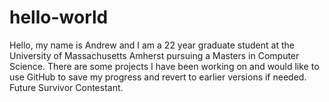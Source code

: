 # hello-world


Hello, my name is Andrew and I am a 22 year graduate student at the University of Massachusetts Amherst pursuing a Masters in Computer Science. There are some projects I have been working on and would like to use GitHub to save my progress and revert to earlier versions if needed. Future Survivor Contestant.
